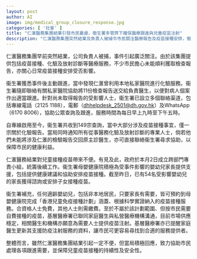 ```yaml
---
layout: post
author: AI
image: img/medical_group_closure_response.jpg
categories: [ '社會' ]
title: "仁滙醫務集團結業引發市民憂慮，衞生署多管齊下確保醫療跟進與兒童疫苗注射"
description: "仁滙醫務集團突然結業及負責人被捕令市民關注醫療報告及疫苗接種安排，衞生署設多個查詢渠道，並聯絡相關醫院協助跟進化驗報告，同時政府成立專責小組以及母嬰健康院支援受影響家長，確保兒童疫苗接種持續，市場供應穩定，當局持續保障公眾健康。"
---
```

仁滙醫務集團早前突然結業，公司負責人被捕，事件引起廣泛關注。由於該集團提供包括疫苗接種、化驗及放射診斷等醫療服務，不少市民擔心未能順利獲取檢查報告，亦關心日常疫苗接種安排受否影響。

衞生署獲悉事件後主動跟進，當中發現仁滙曾利用本地私家醫院進行化驗服務。衞生署隨即聯絡有關私家醫院協助將11份檢查報告送交給負責醫生，以便對病人個案作出適當跟進。針對尚未取得報告的受影響人士，衞生署已設立多個聯絡渠道，包括專線電話（2125 1188），電郵（dhhelpdesk_2501@dh.gov.hk）及WhatsApp（6170 8006），協助公眾查詢及跟進，服務時間為每日早上九時至下午五時。

自專線啟用至今，衞生署共收到149宗查詢，當中大部分涉及疫苗接種事宜，僅一宗關於化驗報告。當局同時通知所有從事醫務化驗及放射診斷的專業人士，倘若他們未能將涉及仁滙的檢驗報告交回原主診醫生，亦可直接聯絡衞生署尋求協助，以保障市民的健康利益。

仁滙醫務結業對兒童接種疫苗帶來不便。有見及此，政府於本月2日成立跨部門專責小組，統籌後續工作。衞生署母嬰健康院積極為受事件影響的嬰幼兒家長提供支援，包括提供健康建議和協助安排疫苗接種。截至昨日，已有54名受影響嬰幼兒的家長獲得諮詢或安排子女接種疫苗。

衞生署補充，任何適齡嬰幼兒，包括非本地居民，只要家長有需要，皆可預約到母嬰健康院完成「香港兒童免疫接種計劃」涵蓋、根據科學實證納入的疫苗接種服務。合資格人士免費，其他人士則需繳費。至於不屬於該計劃範圍、但按市民需要自費接種的疫苗，基層醫療署已聯同家庭醫生與私營醫療機構溝通，目前市場供應穩定，相關醫生和機構亦願意為需要人士提供疫苗注射。基層醫療署亦已提醒家庭醫生更新其支援防疫注射服務的資料，讓市民可更容易尋找到合適的服務提供者。

整體而言，雖然仁滙醫務集團結業引起一定不便，但當局積極回應，致力協助市民處理各項跟進需要，並保障兒童疫苗接種的持續性及安全性。